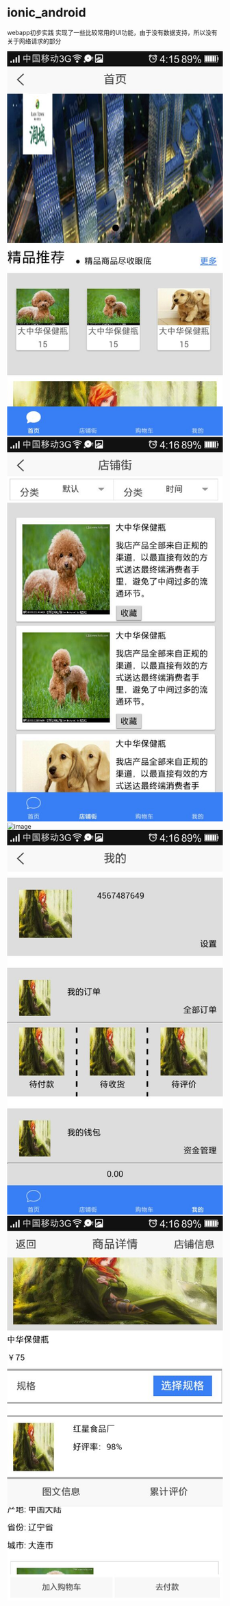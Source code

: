 # ionic_android
webapp初步实践
实现了一些比较常用的UI功能，由于没有数据支持，所以没有关于网络请求的部分


 ![image](https://github.com/liu35fly/ionic_android/blob/master/screen_1.jpg)
   ![image](https://github.com/liu35fly/ionic_android/blob/master/screen_2.jpg)
    ![image](https://github.com/liu35fly/ionic_android/blob/master/screen_3.jpg)
     ![image](https://github.com/liu35fly/ionic_android/blob/master/screen_4.jpg)
	    ![image](https://github.com/liu35fly/ionic_android/blob/master/screen_5.jpg)
